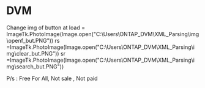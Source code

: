 # DVM
Change img of button at 
load = ImageTk.PhotoImage(Image.open("C:\Users\ONTAP_DVM\XML_Parsing\img\openf_but.PNG"))
rs =ImageTk.PhotoImage(Image.open("C:\Users\ONTAP_DVM\XML_Parsing\img\clear_but.PNG"))
sr =ImageTk.PhotoImage(Image.open("C:\Users\ONTAP_DVM\XML_Parsing\img\search_but.PNG"))

P/s : Free For All, Not sale , Not paid
